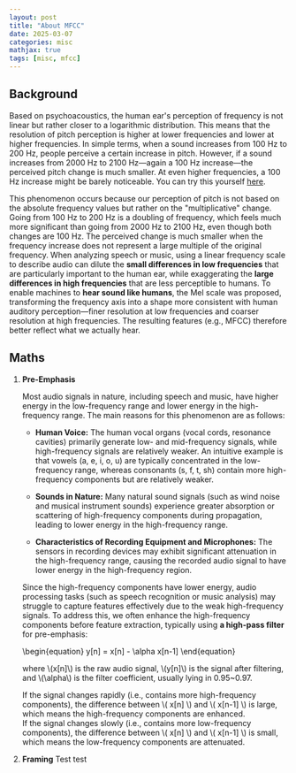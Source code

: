```yaml
---
layout: post
title: "About MFCC"
date: 2025-03-07
categories: misc
mathjax: true
tags: [misc, mfcc]
---
```


## Background

Based on psychoacoustics, the human ear's perception of frequency is not linear but rather closer to a logarithmic distribution. This means that the resolution of pitch perception is higher at lower frequencies and lower at higher frequencies. In simple terms, when a sound increases from 100 Hz to 200 Hz, people perceive a certain increase in pitch. However, if a sound increases from 2000 Hz to 2100 Hz—again a 100 Hz increase—the perceived pitch change is much smaller. At even higher frequencies, a 100 Hz increase might be barely noticeable. You can try this yourself [here](https://onlinetonegenerator.com/). 

This phenomenon occurs because our perception of pitch is not based on the absolute frequency values but rather on the "multiplicative" change. Going from 100 Hz to 200 Hz is a doubling of frequency, which feels much more significant than going from 2000 Hz to 2100 Hz, even though both changes are 100 Hz. The perceived change is much smaller when the frequency increase does not represent a large multiple of the original frequency. When analyzing speech or music, using a linear frequency scale to describe audio can dilute the **small differences in low frequencies** that are particularly important to the human ear, while exaggerating the **large differences in high frequencies** that are less perceptible to humans. To enable machines to **hear sound like humans**, the Mel scale was proposed, transforming the frequency axis into a shape more consistent with human auditory perception—finer resolution at low frequencies and coarser resolution at high frequencies. The resulting features (e.g., MFCC) therefore better reflect what we actually hear.

## Maths

1. **Pre-Emphasis**

    Most audio signals in nature, including speech and music, have higher energy in the low-frequency range and lower energy in the high-frequency range. The main reasons for this phenomenon are as follows:

    - **Human Voice:** The human vocal organs (vocal cords, resonance cavities) primarily generate low- and mid-frequency signals, while high-frequency signals are relatively weaker. An intuitive example is that vowels (a, e, i, o, u) are typically concentrated in the low-frequency range, whereas consonants (s, f, t, sh) contain more high-frequency components but are relatively weaker.

    - **Sounds in Nature:** Many natural sound signals (such as wind noise and musical instrument sounds) experience greater absorption or scattering of high-frequency components during propagation, leading to lower energy in the high-frequency range.

    - **Characteristics of Recording Equipment and Microphones:** The sensors in recording devices may exhibit significant attenuation in the high-frequency range, causing the recorded audio signal to have lower energy in the high-frequency region.

    Since the high-frequency components have lower energy, audio processing tasks (such as speech recognition or music analysis) may struggle to capture features effectively due to the weak high-frequency signals. To address this, we often enhance the high-frequency components before feature extraction, typically using **a high-pass filter** for pre-emphasis:

    \begin{equation}
    y[n] = x[n] - \alpha x[n-1]
    \end{equation}

    where \\(x[n]\\) is the raw audio signal, \\(y[n]\\) is the signal after filtering, and \\(\alpha\\) is the filter coefficient, usually lying in 0.95~0.97.

    If the signal changes rapidly (i.e., contains more high-frequency components), the difference between \\( x[n] \\) and \\( x[n-1] \\) is large, which means the high-frequency components are enhanced.  
    If the signal changes slowly (i.e., contains more low-frequency components), the difference between \\( x[n] \\) and \\( x[n-1] \\) is small, which means the low-frequency components are attenuated.

2. **Framing**
    Test test